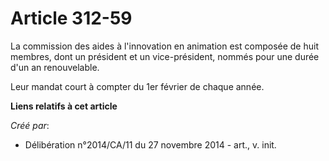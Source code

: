 # Article 312-59

La commission des aides à l'innovation en animation est composée de huit membres, dont un président et un vice-président,
nommés pour une durée d'un an renouvelable. 

Leur mandat court à compter du 1er février de chaque année.

**Liens relatifs à cet article**

_Créé par_:

  - Délibération n°2014/CA/11 du 27 novembre 2014 - art., v. init.
